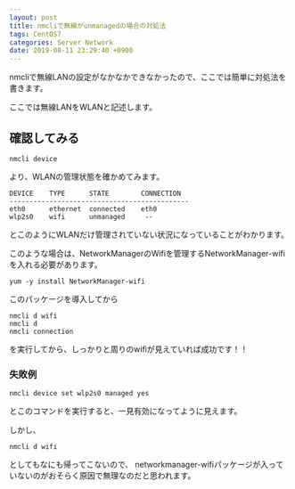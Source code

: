 ```yaml
---
layout: post
title: nmcliで無線がunmanagedの場合の対処法
tags: CentOS7
categories: Server Network
date: 2019-08-11 23:29:40 +0900
---
```


nmcliで無線LANの設定がなかなかできなかったので、ここでは簡単に対処法を書きます。

ここでは無線LANをWLANと記述します。

確認してみる
------

    nmcli device

より、WLANの管理状態を確かめてみます。

    DEVICE    TYPE      STATE        CONNECTION
    ---------------------------------------------
    eth0      ethernet  connected    eth0
    wlp2s0    wifi      unmanaged     --

とこのようにWLANだけ管理されていない状況になっていることがわかります。

このような場合は、NetworkManagerのWifiを管理するNetworkManager-wifiを入れる必要があります。

    yum -y install NetworkManager-wifi

このパッケージを導入してから

    nmcli d wifi
    nmcli d
    nmcli connection

を実行してから、しっかりと周りのwifiが見えていれば成功です！！

### 失敗例

    nmcli device set wlp2s0 managed yes

とこのコマンドを実行すると、一見有効になってように見えます。

しかし、

    nmcli d wifi

としてもなにも帰ってこないので、 networkmanager-wifiパッケージが入っていないのがおそらく原因で無理なのだと思われます。

